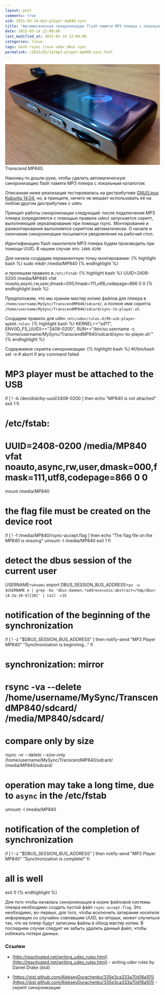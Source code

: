 ```yaml
---
layout: post
comments: true
uid: 2015-03-14-mp3-player-mp840-sync
title: "Автоматическая синхронизация flash памяти MP3 плеера с локальным каталогом"
date: 2015-03-14 22:09:00
last_modified_at: 2015-03-14 22:09:00
categories: linux
tags: bash rsync linux udev dbus sync
permalink: /2015/03/14/mp3-player-mp840-sync.html
---
```



<div class="post-image-container">
<a href="/img/posts/2015-03-14-mp3-player-mp840-sync/mp840-photo.png">
<img class="post-image-img" src="/img/posts/2015-03-14-mp3-player-mp840-sync/mp840-photo.png">
</a>
<div class="post-image-caption">Transcend MP840.</div>
</div>


Наконец-то дошли руки, чтобы сделать автоматическую синхронизацию flash памяти MP3 плеера
с локальным каталогом.


<!--more-->


Описанная ниже реализация тестировалась на дистрибутиве
[GNU/Linux Kubuntu 14.04](http://www.kubuntu.org/news/kubuntu-14.04),
но, в принципе, ничего не мешает использовать её на любом другом дистрибутиве с udev.

Принцип работы синхронизации следующий: после подключения MP3 плеера (определяется
с помощью правила udev) запускается скрипт, выполняющий зеркалирование при помощи rsync.
Монтирование и размонтирование выполняется скриптом
автоматически. О начале и окончании синхронизации посылается уведомление
на рабочий стол.

Идентификацию flash накопителя MP3 плеера будем производить при помощи UUID.
В нашем случае это: `2408-0200`

Для начала создадим перманентную точку монтирования:
{% highlight bash %}
sudo mkdir /media/MP840
{% endhighlight %}

и пропишем правило в `/etc/fstab`:
{% highlight bash %}
UUID=2408-0200 /media/MP840 vfat noauto,async,rw,user,dmask=000,fmask=111,utf8,codepage=866 0 0
{% endhighlight bash %}

Предположим, что мы храним мастер копию файлов для плеера в
`/home/username/MySync/TranscendMP840/sdcard/`,
а полное имя скрипта `/home/username/MySync/TranscendMP840/sdcard/sync-to-player.sh`.

Создадим правило для udev `/etc/udev/rules.d/99-usb-player-mp840.rules`:
{% highlight bash %}
KERNEL=="sd?1", ENV{ID_FS_UUID}=="2408-0200", RUN+="/bin/su username -c '/home/username/MySync/TranscendMP840/sdcard/sync-to-player.sh'"
{% endhighlight %}

Содержимое скрипта синхронизации:
{% highlight bash %}
#!/bin/bash
set -e  # abort if any command failed

# MP3 player must be attached to the USB
if [ ! -b /dev/disk/by-uuid/2408-0200 ]
then
    echo "MP840 is not attached"
    exit 1
fi

# /etc/fstab:
#    UUID=2408-0200 /media/MP840 vfat noauto,async,rw,user,dmask=000,fmask=111,utf8,codepage=866 0 0
mount /media/MP840

# the flag file must be created on the device root
if [ ! -f /media/MP840/rsync-accept.flag ]
then
    echo "The flag file on the MP840 is missing"
    umount -l /media/MP840
    exit 1
fi

# detect the dbus session of the current user
USERNAME=`whoami`
export DBUS_SESSION_BUS_ADDRESS=`ps -u $USERNAME e | grep -Eo 'dbus-daemon.*address=unix:abstract=/tmp/dbus-[A-Za-z0-9]{10}' | tail -c35`

# notification of the beginning of the synchronization
if [ ! -z "$DBUS_SESSION_BUS_ADDRESS" ]
then
    notify-send "MP3 Player MP840" "Synchronization is beginning..."
fi

# synchronization: mirror
# rsync -va --delete /home/username/MySync/TranscendMP840/sdcard/ /media/MP840/sdcard/
# compare only by size
rsync -vr --delete --size-only /home/username/MySync/TranscendMP840/sdcard/ /media/MP840/sdcard/

# operation may take a long time, due to `async` in the /etc/fstab
umount -l /media/MP840

# notification of the completion of synchronization
if [ ! -z "$DBUS_SESSION_BUS_ADDRESS" ]
then
    notify-send "MP3 Player MP840" "Synchronization is complete!"
fi

# all is well
exit 0
{% endhighlight %}

Для того чтобы началась синхронизация в корне файловой системы
плеера необходимо создать пустой файл `rsync-accept.flag`. Это необходимо, во-первых,
для того, чтобы исключить затирание носителя информации со случайно совпавшим UUID,
во-вторых, может случиться так, что на плеер будут записаны файлы в обход
мастер копии. В последнем случае следует не забыть удалить данный файл,
чтобы избежать потери данных.

### Ссылки ###

* [http://reactivated.net/writing_udev_rules.html](http://reactivated.net/writing_udev_rules.html) - writing udev rules by Daniel Drake (dsd)

* [https://gist.github.com/AlekseyDurachenko/335e3ca333a70d16a101](https://gist.github.com/AlekseyDurachenko/335e3ca333a70d16a101) - скрипт синхронизации
